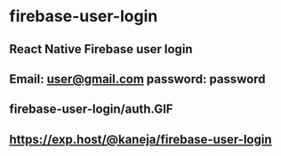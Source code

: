 # firebase-user-login
## React Native Firebase user login
## Email: user@gmail.com password: password
##  firebase-user-login/auth.GIF 
## https://exp.host/@kaneja/firebase-user-login

